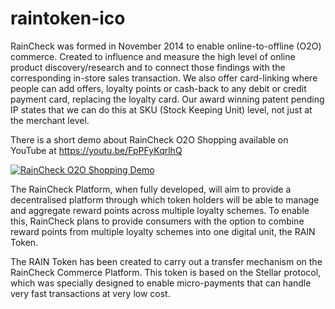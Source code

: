 # raintoken-ico

RainCheck was formed in November 2014 to enable online-to-offline (O2O) commerce. Created to influence and measure the high level of online product discovery/research and to connect those findings with the corresponding in-store sales transaction. We also offer card-linking where people can add offers, loyalty points or cash-back to any debit or credit payment card, replacing the loyalty card. Our award winning patent pending IP states that we can do this at SKU (Stock Keeping Unit) level, not just at the merchant level.

There is a short demo about RainCheck O2O Shopping available on YouTube at https://youtu.be/FpPFyKqrlhQ
<div align="left">
  <a href="https://www.youtube.com/watch?v=FpPFyKqrlhQ"><img src="https://img.youtube.com/vi/FpPFyKqrlhQ/0.jpg" alt="RainCheck O2O Shopping Demo"></a>
</div>


The RainCheck Platform, when fully developed, will aim to provide a decentralised platform through which token holders will be able to manage and aggregate reward points across multiple loyalty schemes. To enable this, RainCheck plans to provide consumers with the option to combine reward points from multiple loyalty schemes into one digital unit, the RAIN Token.

The RAIN Token has been created to carry out a transfer mechanism on the RainCheck Commerce Platform. This token is based on the Stellar protocol, which was specially designed to enable micro-payments that can handle very fast transactions at very low cost.


